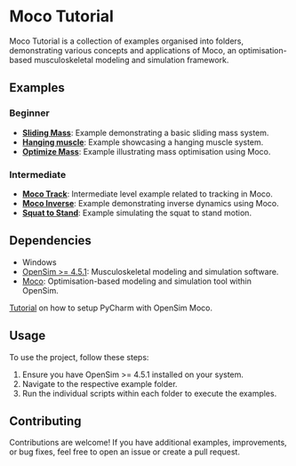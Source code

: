 # Moco Tutorial

Moco Tutorial is a collection of examples organised into folders,
demonstrating various concepts and applications of Moco,
an optimisation-based musculoskeletal modeling and simulation framework.

## Examples

### Beginner

- **[Sliding Mass](https://anacsousa.notion.site/exampleSlidingMass-f37f23f7305c4f4689e72a15dcb5bc6b)**: Example demonstrating a basic sliding mass system.
- **[Hanging muscle](https://anacsousa.notion.site/exampleHangingMuscle-93aad7ad49b945a6b0dc579c92e5738c)**: Example showcasing a hanging muscle system.
- **[Optimize Mass](https://anacsousa.notion.site/exampleOptimizeMass-9ab491e8020441899c3ad27a098651a7)**: Example illustrating mass optimisation using Moco.

### Intermediate

- **[Moco Track](https://anacsousa.notion.site/exampleMocoTrack-19402559bfdf4554a069f578c23b99e0?pvs=25)**: Intermediate level example related to tracking in Moco.
- **[Moco Inverse](https://anacsousa.notion.site/exampleMocoInverse-41a69228ff274b55b5ba85fbb4006008)**: Example demonstrating inverse dynamics using Moco.
- **[Squat to Stand](https://anacsousa.notion.site/exampleSquatToStand_answers-1422ac0780c543a58d59e1fc3d647acc)**: Example simulating the squat to stand motion.

## Dependencies

- Windows
- [OpenSim >= 4.5.1](https://simtk.org/frs/index.php?group_id=91): Musculoskeletal modeling and simulation software.
- [Moco](https://anaconda.org/opensim-org/opensim-moco/files): Optimisation-based modeling and simulation tool within OpenSim.

[Tutorial](https://anacsousa.notion.site/Tutorial-OpenSim-Moco-in-Pycharm-b0675eeb85314c5abfa0e27f072d6b09?pvs=4) on how to setup PyCharm with OpenSim Moco.

## Usage

To use the project, follow these steps:

1. Ensure you have OpenSim >= 4.5.1 installed on your system.
2. Navigate to the respective example folder.
3. Run the individual scripts within each folder to execute the examples.

## Contributing

Contributions are welcome!
If you have additional examples, improvements, or bug fixes, feel free to open an issue or create a pull request.

